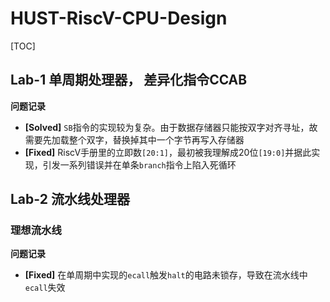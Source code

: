 # HUST-RiscV-CPU-Design


[TOC]
## Lab-1 单周期处理器， 差异化指令CCAB

**问题记录**
- **[Solved]** `SB`指令的实现较为复杂。由于数据存储器只能按双字对齐寻址，故需要先加载整个双字，替换掉其中一个字节再写入存储器
- **[Fixed]** RiscV手册里的立即数`[20:1]`，最初被我理解成20位`[19:0]`并据此实现，引发一系列错误并在单条`branch`指令上陷入死循环

## Lab-2 流水线处理器

### 理想流水线

**问题记录**

- **[Fixed]** 在单周期中实现的`ecall`触发`halt`的电路未锁存，导致在流水线中`ecall`失效
